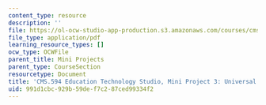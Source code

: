 ```yaml
---
content_type: resource
description: ''
file: https://ol-ocw-studio-app-production.s3.amazonaws.com/courses/cms-594-education-technology-studio-spring-2019/991d1cbc929b59def7c287ced99334f2_MITCMS_594S19_mini3_UDL.pdf
file_type: application/pdf
learning_resource_types: []
ocw_type: OCWFile
parent_title: Mini Projects
parent_type: CourseSection
resourcetype: Document
title: 'CMS.594 Education Technology Studio, Mini Project 3: Universal Design Learning'
uid: 991d1cbc-929b-59de-f7c2-87ced99334f2
---
```

